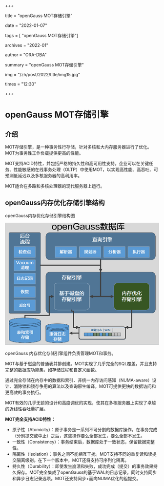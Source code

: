 +++

title =  "openGauss MOT存储引擎" 

date = "2022-01-07" 

tags = [ "openGauss MOT存储引擎"] 

archives = "2022-01" 

author = "ORA-DBA" 

summary = "openGauss MOT存储引擎"

img = "/zh/post/2022/title/img15.jpg" 

times = "12:30"

+++

# openGauss MOT存储引擎<a name="ZH-CN_TOPIC_0000001186895104"></a>

## 介绍<a name="section128581147112818"></a>

MOT存储引擎，是一种事务性行存储，针对多核和大内存服务器进行了优化。MOT为事务性工作负载提供更高的性能。

MOT支持ACID特性，并包括严格的持久性和高可用性支持。企业可以在关键任务、性能敏感的在线事务处理（OLTP）中使用MOT，以实现高性能、高吞吐、可预测低延迟以及多核服务器的高利用率。

MOT适合在多路和多核处理器的现代服务器上运行。

## openGauss内存优化存储引擎结构<a name="section199213111296"></a>

openGauss内存优化存储引擎结构图

![](figures/openGauss内存优化存储引擎结构图.png)

openGauss 内存优化存储引擎组件负责管理MOT和事务。

MOT与基于磁盘的普通表并排创建。MOT实现了几乎完全的SQL覆盖，并且支持完整的数据库功能集，如存储过程和自定义函数。

通过完全存储在内存中的数据和索引、非统一内存访问感知（NUMA-aware）设计、消除锁和锁存争用的算法以及查询原生编译，MOT可提供更快的数据访问和更高效的事务执行。

MOT有效的几乎无锁的设计和高度调优的实现，使其在多核服务器上实现了卓越的近线性吞吐量扩展。

**MOT完全支持ACID特性：**

-   原子性（Atomicity）：原子事务是一系列不可分割的数据库操作。在事务完成（分别提交或中止）之后，这些操作要么全部发生，要么全部不发生。
-   一致性（Consistency）：事务结束后，数据库处于一致状态，保留数据完整性。
-   隔离性（Isolation）：事务之间不能相互干扰。MOT支持不同的重复读和读提交隔离级别。在下一个版本中，MOT还将支持可序列化隔离。
-   持久性（Durability）：即使发生崩溃和失败，成功完成（提交）的事务效果持久保存。MOT完全集成了openGauss的基于WAL的日志记录。同时支持同步和异步日志记录选项。MOT还支持同步+面向NUMA优化的组提交。

